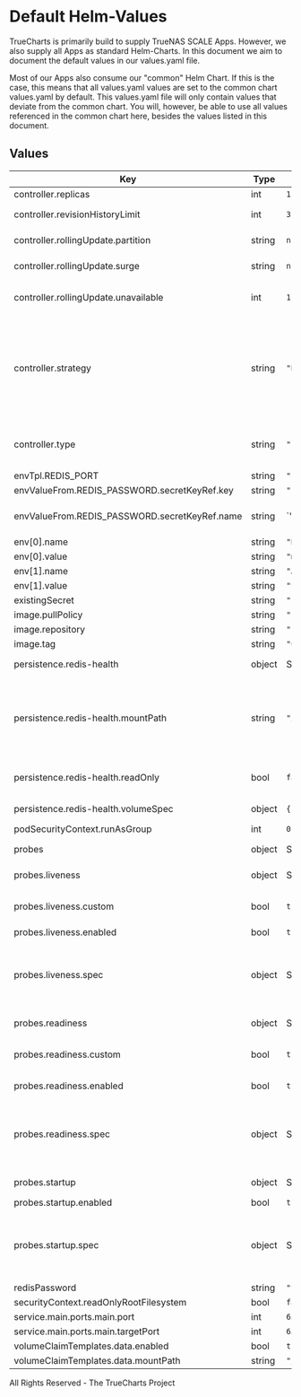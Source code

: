 # Default Helm-Values

TrueCharts is primarily build to supply TrueNAS SCALE Apps.
However, we also supply all Apps as standard Helm-Charts. In this document we aim to document the default values in our values.yaml file.

Most of our Apps also consume our "common" Helm Chart.
If this is the case, this means that all values.yaml values are set to the common chart values.yaml by default. This values.yaml file will only contain values that deviate from the common chart.
You will, however, be able to use all values referenced in the common chart here, besides the values listed in this document.

## Values

| Key | Type | Default | Description |
|-----|------|---------|-------------|
| controller.replicas | int | `1` | Number of desired pods |
| controller.revisionHistoryLimit | int | `3` | ReplicaSet revision history limit |
| controller.rollingUpdate.partition | string | `nil` | Set statefulset RollingUpdate partition |
| controller.rollingUpdate.surge | string | `nil` | Set deployment RollingUpdate max surge |
| controller.rollingUpdate.unavailable | int | `1` | Set deployment RollingUpdate max unavailable |
| controller.strategy | string | `"RollingUpdate"` | Set the controller upgrade strategy For Deployments, valid values are Recreate (default) and RollingUpdate. For StatefulSets, valid values are OnDelete and RollingUpdate (default). DaemonSets ignore this. |
| controller.type | string | `"statefulset"` | Set the controller type. Valid options are deployment, daemonset or statefulset |
| envTpl.REDIS_PORT | string | `"{{ .Values.service.main.ports.main.targetPort }}"` |  |
| envValueFrom.REDIS_PASSWORD.secretKeyRef.key | string | `"redis-password"` |  |
| envValueFrom.REDIS_PASSWORD.secretKeyRef.name | string | `"{{ ( tpl .Values.existingSecret $ ) | default ( include \"common.names.fullname\" . ) }}"` |  |
| env[0].name | string | `"REDIS_REPLICATION_MODE"` |  |
| env[0].value | string | `"master"` |  |
| env[1].name | string | `"ALLOW_EMPTY_PASSWORD"` |  |
| env[1].value | string | `"yes"` |  |
| existingSecret | string | `""` |  |
| image.pullPolicy | string | `"IfNotPresent"` |  |
| image.repository | string | `"bitnami/redis"` |  |
| image.tag | string | `"6.2.6@sha256:3dd54d7ca7976be7a5122bbf5f03809672c3b98833a61788def3e266d56e5c69"` |  |
| persistence.redis-health | object | See below | redis-health configmap mount |
| persistence.redis-health.mountPath | string | `"/health"` | Where to mount the volume in the main container. Defaults to `/<name_of_the_volume>`, setting to '-' creates the volume but disables the volumeMount. |
| persistence.redis-health.readOnly | bool | `false` | Specify if the volume should be mounted read-only. |
| persistence.redis-health.volumeSpec | object | `{"configMap":{"defaultMode":493,"name":"redis-health"}}` | Define the custom Volume spec here [[ref]](https://kubernetes.io/docs/concepts/storage/volumes/) |
| podSecurityContext.runAsGroup | int | `0` |  |
| probes | object | See below | Probe configuration -- [[ref]](https://kubernetes.io/docs/tasks/configure-pod-container/configure-liveness-readiness-startup-probes/) |
| probes.liveness | object | See below | Liveness probe configuration |
| probes.liveness.custom | bool | `true` | Set this to `true` if you wish to specify your own livenessProbe |
| probes.liveness.enabled | bool | `true` | Enable the liveness probe |
| probes.liveness.spec | object | See below | The spec field contains the values for the default livenessProbe. If you selected `custom: true`, this field holds the definition of the livenessProbe. |
| probes.readiness | object | See below | Redainess probe configuration |
| probes.readiness.custom | bool | `true` | Set this to `true` if you wish to specify your own readinessProbe |
| probes.readiness.enabled | bool | `true` | Enable the readiness probe |
| probes.readiness.spec | object | See below | The spec field contains the values for the default readinessProbe. If you selected `custom: true`, this field holds the definition of the readinessProbe. |
| probes.startup | object | See below | Startup probe configuration |
| probes.startup.enabled | bool | `true` | Enable the startup probe |
| probes.startup.spec | object | See below | The spec field contains the values for the default livenessProbe. If you selected `custom: true`, this field holds the definition of the livenessProbe. |
| redisPassword | string | `"testpass"` |  |
| securityContext.readOnlyRootFilesystem | bool | `false` |  |
| service.main.ports.main.port | int | `6379` |  |
| service.main.ports.main.targetPort | int | `6379` |  |
| volumeClaimTemplates.data.enabled | bool | `true` |  |
| volumeClaimTemplates.data.mountPath | string | `"/bitnami/redis"` |  |

All Rights Reserved - The TrueCharts Project
